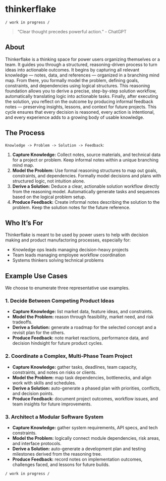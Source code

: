 # thinkerflake

```
/ work in progress /
```

> “Clear thought precedes powerful action.” - ChatGPT

## About

Thinkerflake is a thinking space for power users organizing themselves or a team. It guides you through a structured, reasoning-driven process to turn ideas into actionable outcomes. It begins by capturing all relevant knowledge — notes, data, and references — organized in a branching mind map. From there, you formally model the problem, defining goals, constraints, and dependencies using logical structures. This reasoning foundation allows you to derive a precise, step-by-step solution workflow, automatically translating logic into actionable tasks. Finally, after executing the solution, you reflect on the outcome by producing informal feedback notes — preserving insights, lessons, and context for future projects. This cycle ensures that every decision is reasoned, every action is intentional, and every experience adds to a growing body of usable knowledge.

## The Process

`Knowledge -> Problem -> Solution -> Feedback`:

1. **Capture Knowledge:** Collect notes, source materials, and technical data for a project or problem. Keep informal notes within a unique branching mind map.
2. **Model the Problem:** Use formal reasoning structures to map out goals, constraints, and dependencies. Formally model decisions and plans with structured logic, not intuition alone.
3. **Derive a Solution:** Deduce a clear, actionable solution workflow directly from the reasoning model. Automatically generate tasks and sequences based on the logical problem setup.
4. **Produce Feedback:** Create informal notes describing the solution to the problem. Keep the solution notes for the future reference.

## Who It’s For

Thinkerflake is meant to be used by power users to help with decision making and product manufactoring processes, especially for:

- Knowledge ops leads managing decision-heavy projects
- Team leads managing employee workflow coordination
- Systems thinkers solving technical problems

## Example Use Cases

We choose to enumerate three representative use examples.

### 1. Decide Between Competing Product Ideas

- **Capture Knowledge:** list market data, feature ideas, and constraints.
- **Model the Problem:** reason through feasibility, market need, and risk tradeoffs.
- **Derive a Solution:** generate a roadmap for the selected concept and a revisit plan for the others.
- **Produce Feedback:** note market reactions, performance data, and decision hindsight for future product cycles.

### 2. Coordinate a Complex, Multi-Phase Team Project

- **Capture Knowledge:** gather tasks, deadlines, team capacity, constraints, and notes on risks or clients.
- **Model the Problem:** map task dependencies, bottlenecks, and align work with skills and schedules.
- **Derive a Solution:** auto-generate a phased plan with priorities, conflicts, and decision points.
- **Produce Feedback:** document project outcomes, workflow issues, and team insights for future improvements.

### 3. Architect a Modular Software System

- **Capture Knowledge:** gather system requirements, API specs, and tech constraints.
- **Model the Problem:** logically connect module dependencies, risk areas, and interface protocols.
- **Derive a Solution:** auto-generate a development plan and testing milestones derived from the reasoning tree.
- **Produce Feedback:** record notes on implementation outcomes, challenges faced, and lessons for future builds.

```
/ work in progress /
```
